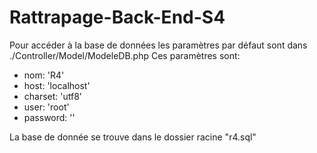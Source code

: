 # Rattrapage-Back-End-S4

Pour accéder à la base de données les paramètres par défaut sont dans ./Controller/Model/ModeleDB.php
Ces paramètres sont:

- nom: 'R4'
- host: 'localhost'
- charset: 'utf8'
- user: 'root'
- password: ''

La base de donnée se trouve dans le dossier racine "r4.sql"


